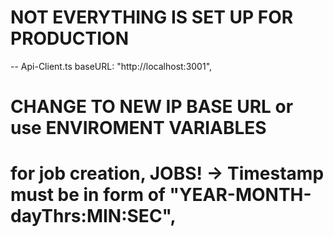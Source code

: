 # NOT EVERYTHING IS SET UP FOR PRODUCTION

-- Api-Client.ts
    baseURL: "http://localhost:3001", 
# CHANGE TO NEW IP BASE URL or use ENVIROMENT VARIABLES


# for job creation, JOBS! -> Timestamp must be in form of "YEAR-MONTH-dayThrs:MIN:SEC",


